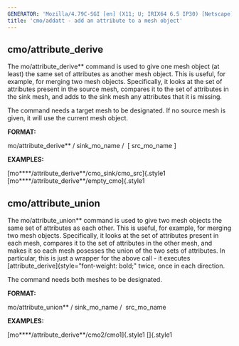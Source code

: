 ```yaml
---
GENERATOR: 'Mozilla/4.79C-SGI [en] (X11; U; IRIX64 6.5 IP30) [Netscape]'
title: 'cmo/addatt - add an attribute to a mesh object'
---
```


cmo/attribute\_derive
---------------------

 The mo/attribute\_derive** command is used to give one mesh object
 (at least) the same set of attributes as another mesh object. This is
 useful, for example, for merging two mesh objects. Specifically, it
 looks at the set of attributes present in the source mesh, compares it
 to the set of attributes in the sink mesh, and adds to the sink mesh
 any attributes that it is missing.

 

 The command needs a target mesh to be designated. If no source mesh is
 given, it will use the current mesh object.

 **FORMAT:**

  mo/attribute\_derive** / sink\_mo\_name /  [ src\_mo\_name ]

 

 **EXAMPLES:**

  [mo****/attribute\_derive**/cmo\_sink/cmo\_src]{.style1
  [mo****/attribute\_derive**/empty\_cmo]{.style1


cmo/attribute\_union
--------------------

 The mo/attribute\_union** command is used to give two mesh objects
 the same set of attributes as each other. This is useful, for example,
 for merging two mesh objects. Specifically, it looks at the set of
 attributes present in each mesh, compares it to the set of attributes
 in the other mesh, and makes it so each mesh posesses the union of the
 two sets of attributes. In particular, this is just a wrapper for the
 above call - it executes
 [attribute\_derive]{style="font-weight: bold;" twice, once in each
 direction.

 

 The command needs both meshes to be designated.

 **FORMAT:**

  mo/attribute\_union** / sink\_mo\_name /  src\_mo\_name


 

 **EXAMPLES:**

  [mo****/attribute\_derive**/cmo2/cmo1]{.style1
  []{.style1
